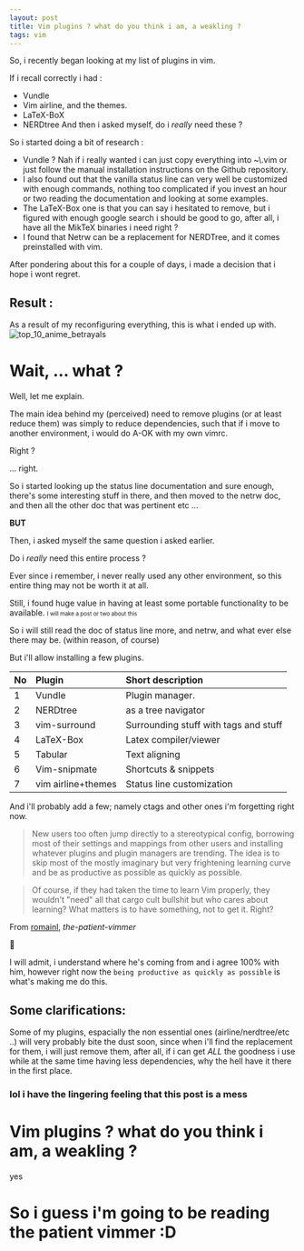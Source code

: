 ```yaml
---
layout: post
title: Vim plugins ? what do you think i am, a weakling ?
tags: vim
---
```


So, i recently began looking at my list of plugins in vim.

If i recall correctly i had :

* Vundle
* Vim airline, and the themes.
* LaTeX-BoX
* NERDtree
And then i asked myself, do i *really* need these ?

So i started doing a bit of research :

- Vundle ? Nah if i really wanted i can just copy everything into ~\\.vim or just follow the manual
  installation instructions on the Github repository.
- I also found out that the vanilla status line can very well be customized with enough commands,
  nothing too complicated if you invest an hour or two reading the documentation and looking at some
  examples.
- The LaTeX-Box one is that you can say i hesitated to remove, but i figured with enough google
  search i should be good to go, after all, i have all the MikTeX binaries i need right ?
- I found that Netrw can be a replacement for NERDTree, and it comes preinstalled with vim.

After pondering about this for a couple of days, i made a decision that i hope i wont regret.

## Result :

As a result of my reconfiguring everything, this is what i ended up with.
![top_10_anime_betrayals]({{"/assets/plugins.png"|absolute_url}})

# Wait, ... what ?

Well, let me explain.

The main idea behind my (perceived) need to remove plugins (or at least reduce them) was simply to
reduce dependencies, such that if i move to another environment, i would do A-OK with my own
vimrc.

Right ?

... right.

So i started looking up the status line documentation and sure enough, there's some interesting
stuff in there, and then moved to the netrw doc, and then all the other doc that was pertinent etc
... 

__BUT__

Then, i asked myself the same question i asked earlier.

Do i *really* need this entire process ?

Ever since i remember, i never really used any other environment, so this entire thing may not be
worth it at all.

Still, i found huge value in having at least some portable functionality to be available.
<small> <small> I will make a post or two about this </small> </small>

So i will still read the doc of status line more, and netrw, and what ever else there may be. (within
reason, of course)

But i'll allow installing a few plugins.

| No | Plugin             | Short description                     |
| -- | :-----             | :-----------------                    |
| 1  | Vundle             | Plugin manager.                       |
| 2  | NERDtree           | as a tree navigator                   |
| 3  | vim-surround       | Surrounding stuff with tags and stuff |
| 4  | LaTeX-Box          | Latex compiler/viewer                 |
| 5  | Tabular            | Text aligning                         |
| 6  | Vim-snipmate       | Shortcuts & snippets                  |
| 7  | vim airline+themes | Status line customization             |


And i'll probably add a few; namely ctags and other ones i'm forgetting right now.

> New users too often jump directly to a stereotypical config, borrowing most of their settings and
> mappings from other users and installing whatever plugins and plugin managers are trending. The idea
> is to skip most of the mostly imaginary but very frightening learning curve and be as productive as
> possible as quickly as possible.

> Of course, if they had taken the time to learn Vim properly, they wouldn't "need" all that cargo
> cult bullshit but who cares about learning? What matters is to have something, not to get it. Right?
   
From [romainl]("https://github.com/romainl/the-patient-vimmer/tree/gh-pages"), *the-patient-vimmer*

:thinking:

I will admit, i understand where he's coming from and i agree 100% with him, however right now the
`being productive as quickly as possible` is what's making me do this.

## Some clarifications:

Some of my plugins, espacially the non essential ones (airline/nerdtree/etc ..) will very probably
bite the dust soon, since when i'll find the replacement for them, i will just remove them, after
all, if i can get *ALL* the goodness i use while at the same time having less dependencies, why the
hell have it there in the first place.


### lol i have the lingering feeling that this post is a mess


# Vim plugins ? what do you think i am, a weakling ?
yes


# So i guess i'm going to be reading the patient vimmer :D
